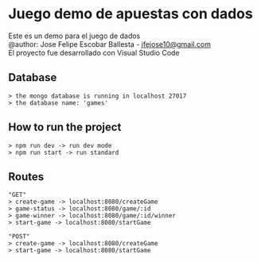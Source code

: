 
# Juego demo de apuestas con dados
Este es un demo para el juego de dados <br>
@author: Jose Felipe Escobar Ballesta - jfejose10@gmail.com <br>
El proyecto fue desarrollado con Visual Studio Code

## Database
    > the mongo database is running in localhost 27017
    > the database name: 'games'
## How to run the project
    > npm run dev -> run dev mode
    > npm run start -> run standard

## Routes
    "GET"
    > create-game -> localhost:8080/createGame
    > game-status -> localhost:8080/game/:id
    > game-winner -> localhost:8080/game/:id/winner
    > start-game -> localhost:8080/startGame

    "POST"
    > create-game -> localhost:8080/createGame
    > start-game -> localhost:8080/startGame
